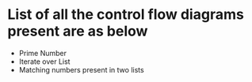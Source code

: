 # List of all the control flow diagrams present are as below

* Prime Number
* Iterate over List
* Matching numbers present in two lists
